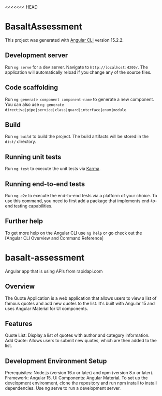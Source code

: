 <<<<<<< HEAD
# BasaltAssessment

This project was generated with [Angular CLI](https://github.com/angular/angular-cli) version 15.2.2.

## Development server

Run `ng serve` for a dev server. Navigate to `http://localhost:4200/`. The application will automatically reload if you change any of the source files.

## Code scaffolding

Run `ng generate component component-name` to generate a new component. You can also use `ng generate directive|pipe|service|class|guard|interface|enum|module`.

## Build

Run `ng build` to build the project. The build artifacts will be stored in the `dist/` directory.

## Running unit tests

Run `ng test` to execute the unit tests via [Karma](https://karma-runner.github.io).

## Running end-to-end tests

Run `ng e2e` to execute the end-to-end tests via a platform of your choice. To use this command, you need to first add a package that implements end-to-end testing capabilities.

## Further help

To get more help on the Angular CLI use `ng help` or go check out the [Angular CLI Overview and Command Reference]
# basalt-assessment
Angular app that is using APIs from rapidapi.com

## Overview
The Quote Application is a web application that allows users to view a list of famous quotes and add new quotes to the list. It's built with Angular 15 and uses Angular Material for UI components.

## Features
Quote List: Display a list of quotes with author and category information.
Add Quote: Allows users to submit
new quotes, which are then added to the list.

## Development Environment Setup
Prerequisites: Node.js (version 16.x or later) and npm (version 8.x or later).
Framework: Angular 15.
UI Components: Angular Material.
To set up the development environment, clone the repository and run npm install to install dependencies. Use ng serve to run a development server.

